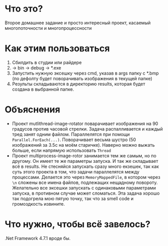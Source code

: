 # Что это?
Второе домашнее задание и просто интересный проект, касаемый многопоточности и многопроцессности
# Как этим пользоваться
1. Сбилдить в студии или райдере
2. -> bin -> debug -> *.exe
3. Запустить нужную эксешку через cmd, указав в args папку с *.bmp (по дефолту будет поворачивать изображения в текущей папке)
4. Результы складываются в директорию results, которая будет создана в выбранной папке.
# Объяснения
* Проект mutlithread-image-rotator поварачивает изображения  на 90 градусов против часовой стрелки. Задача распалливается и каждый тред занят одним файлом. Параллелятся при помощи ```Parallel.ForEach(...)```. Поворачивает весьма шустро (50 изображений за 3.5с на моём старичке). Наверно можно выжать больше, если напрямую использовать ```Thread```
* Проект multiprocess-image-rotor занимается тем же самым, но по другому. Он имеет те же параметры запуска. И так же складывает всё в results. Не стесняйся запускать сразу много екзешек, так как суть этого проекта в том, что задачи параллелятся между процессами. Делается это через ```MemoryMappedFile```, в котором через ```\n``` сложены все имена файлов, подлежащих нещадному повороту. Желательно все эксешки запускать с одинаковыми параметрами запуска, в противном случае может сломаться. Эта задача хорошо так подогрела мою пятую точку, так что за smell code и громоздкость извините.
# Что нужно, чтобы всё завелось?
.Net Framework 4.7.1 вроде бы.